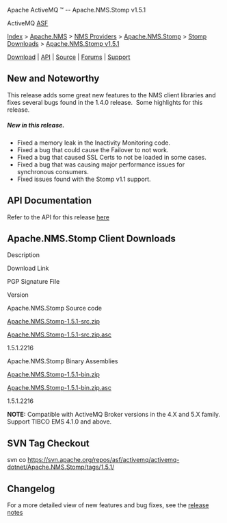 Apache ActiveMQ ™ -- Apache.NMS.Stomp v1.5.1 

ActiveMQ [ASF](http://www.apache.org)

[Index](index.html) > [Apache.NMS](apachenms.html) > [NMS Providers](nms-providers.html) > [Apache.NMS.Stomp](apachenmsstomp.html) > [Stomp Downloads](stomp-downloads.html) > [Apache.NMS.Stomp v1.5.1](apachenmsstomp-v151.html)

[Download](download.html) | [API](nms-api.html) | [Source](source.html) | [Forums](http://activemq.apache.org/discussion-forums.html) | [Support](http://activemq.apache.org/support.html)

New and Noteworthy
------------------

This release adds some great new features to the NMS client libraries and fixes several bugs found in the 1.4.0 release.  Some highlights for this release.

##### New in this release.

*   Fixed a memory leak in the Inactivity Monitoring code.
*   Fixed a bug that could cause the Failover to not work.
*   Fixed a bug that caused SSL Certs to not be loaded in some cases.
*   Fixed a bug that was causing major performance issues for synchronous consumers.
*   Fixed issues found with the Stomp v1.1 support.

API Documentation
-----------------

Refer to the API for this release [here](nms-api.html)

Apache.NMS.Stomp Client Downloads
---------------------------------

Description

Download Link

PGP Signature File

Version

Apache.NMS.Stomp Source code

[Apache.NMS.Stomp-1.5.1-src.zip](http://www.apache.org/dyn/closer.cgi/activemq/apache-nms/1.5.0/Apache.NMS.Stomp-1.5.1-src.zip)

[Apache.NMS.Stomp-1.5.1-src.zip.asc](http://www.apache.org/dyn/closer.cgi/activemq/apache-nms/1.5.0/Apache.NMS.Stomp-1.5.1-src.zip.asc)

1.5.1.2216

Apache.NMS.Stomp Binary Assemblies

[Apache.NMS.Stomp-1.5.1-bin.zip](http://www.apache.org/dyn/closer.cgi/activemq/apache-nms/1.5.0/Apache.NMS.Stomp-1.5.1-bin.zip)

[Apache.NMS.Stomp-1.5.1-bin.zip.asc](http://www.apache.org/dyn/closer.cgi/activemq/apache-nms/1.5.0/Apache.NMS.Stomp-1.5.1-bin.zip.asc)

1.5.1.2216

  

**NOTE:** Compatible with ActiveMQ Broker versions in the 4.X and 5.X family. Support TIBCO EMS 4.1.0 and above.

SVN Tag Checkout
----------------

svn co https://svn.apache.org/repos/asf/activemq/activemq-dotnet/Apache.NMS.Stomp/tags/1.5.1/

Changelog
---------

For a more detailed view of new features and bug fixes, see the [release notes](https://issues.apache.org/jira/secure/ReleaseNote.jspa?projectId=12311201&styleName=Html&version=12315640)


